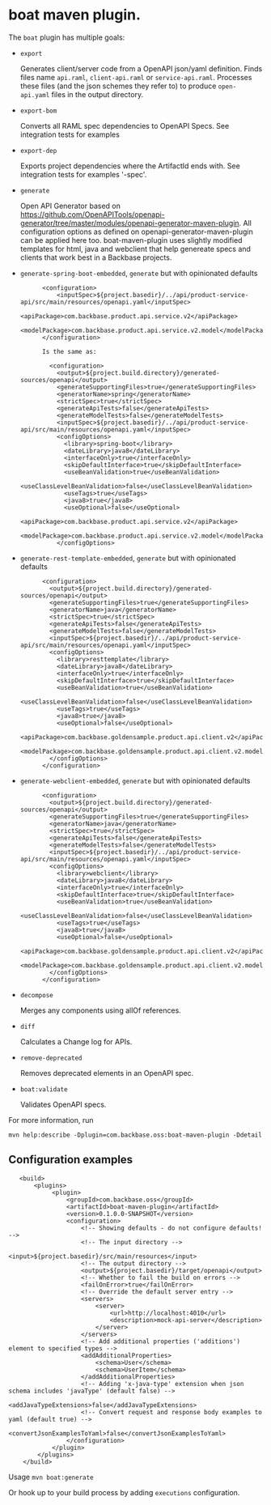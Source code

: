 # boat maven plugin.

The `boat` plugin has multiple goals:


- `export`

    Generates client/server code from a OpenAPI json/yaml
    definition. Finds files name `api.raml`, `client-api.raml` or `service-api.raml`. Processes these files (and the 
    json schemes they refer to) to produce `open-api.yaml` files in the output directory.

- `export-bom`

    Converts all RAML spec dependencies to OpenAPI Specs. See integration tests for examples

- `export-dep`

    Exports project dependencies where the ArtifactId ends with.  See integration tests for examples
    '-spec'.

- `generate`
    
    Open API Generator based on https://github.com/OpenAPITools/openapi-generator/tree/master/modules/openapi-generator-maven-plugin. All configuration options as 
    defined on openapi-generator-maven-plugin can be applied here too. 
    boat-maven-plugin uses slightly modified templates for html, java and webclient that help genereate specs and clients that work best in a Backbase projects.
   
- `generate-spring-boot-embedded`, `generate` but with opinionated defaults

            <configuration>
                <inputSpec>${project.basedir}/../api/product-service-api/src/main/resources/openapi.yaml</inputSpec>
                <apiPackage>com.backbase.product.api.service.v2</apiPackage>
                <modelPackage>com.backbase.product.api.service.v2.model</modelPackage>
            </configuration>
            
            Is the same as:

              <configuration>
                <output>${project.build.directory}/generated-sources/openapi</output>
                <generateSupportingFiles>true</generateSupportingFiles>
                <generatorName>spring</generatorName>
                <strictSpec>true</strictSpec>
                <generateApiTests>false</generateApiTests>
                <generateModelTests>false</generateModelTests>
                <inputSpec>${project.basedir}/../api/product-service-api/src/main/resources/openapi.yaml</inputSpec>
                <configOptions>
                  <library>spring-boot</library>
                  <dateLibrary>java8</dateLibrary>
                  <interfaceOnly>true</interfaceOnly>
                  <skipDefaultInterface>true</skipDefaultInterface>
                  <useBeanValidation>true</useBeanValidation>
                  <useClassLevelBeanValidation>false</useClassLevelBeanValidation>
                  <useTags>true</useTags>
                  <java8>true</java8>
                  <useOptional>false</useOptional>
                  <apiPackage>com.backbase.product.api.service.v2</apiPackage>
                  <modelPackage>com.backbase.product.api.service.v2.model</modelPackage>
                </configOptions>

- `generate-rest-template-embedded`, `generate` but with opinionated defaults

            <configuration>
              <output>${project.build.directory}/generated-sources/openapi</output>
              <generateSupportingFiles>true</generateSupportingFiles>
              <generatorName>java</generatorName>
              <strictSpec>true</strictSpec>
              <generateApiTests>false</generateApiTests>
              <generateModelTests>false</generateModelTests>
              <inputSpec>${project.basedir}/../api/product-service-api/src/main/resources/openapi.yaml</inputSpec>
              <configOptions>
                <library>resttemplate</library>
                <dateLibrary>java8</dateLibrary>
                <interfaceOnly>true</interfaceOnly>
                <skipDefaultInterface>true</skipDefaultInterface>
                <useBeanValidation>true</useBeanValidation>
                <useClassLevelBeanValidation>false</useClassLevelBeanValidation>
                <useTags>true</useTags>
                <java8>true</java8>
                <useOptional>false</useOptional>
                <apiPackage>com.backbase.goldensample.product.api.client.v2</apiPackage>
                <modelPackage>com.backbase.goldensample.product.api.client.v2.model</modelPackage>
              </configOptions>
            </configuration>

- `generate-webclient-embedded`, `generate` but with opinionated defaults

            <configuration>
              <output>${project.build.directory}/generated-sources/openapi</output>
              <generateSupportingFiles>true</generateSupportingFiles>
              <generatorName>java</generatorName>
              <strictSpec>true</strictSpec>
              <generateApiTests>false</generateApiTests>
              <generateModelTests>false</generateModelTests>
              <inputSpec>${project.basedir}/../api/product-service-api/src/main/resources/openapi.yaml</inputSpec>
              <configOptions>
                <library>webclient</library>
                <dateLibrary>java8</dateLibrary>
                <interfaceOnly>true</interfaceOnly>
                <skipDefaultInterface>true</skipDefaultInterface>
                <useBeanValidation>true</useBeanValidation>
                <useClassLevelBeanValidation>false</useClassLevelBeanValidation>
                <useTags>true</useTags>
                <java8>true</java8>
                <useOptional>false</useOptional>
                <apiPackage>com.backbase.goldensample.product.api.client.v2</apiPackage>
                <modelPackage>com.backbase.goldensample.product.api.client.v2.model</modelPackage>
              </configOptions>
            </configuration>

- `decompose`

    Merges any components using allOf references.

- `diff`

    Calculates a Change log for APIs.

- `remove-deprecated`

    Removes deprecated elements in an OpenAPI spec.

- `boat:validate`

    Validates OpenAPI specs.

For more information, run 

`mvn help:describe -Dplugin=com.backbase.oss:boat-maven-plugin -Ddetail`

## Configuration examples

```$xml
   <build>
       <plugins>
            <plugin>
                <groupId>com.backbase.oss</groupId>
                <artifactId>boat-maven-plugin</artifactId>
                <version>0.1.0.0-SNAPSHOT</version>
                <configuration>
                    <!-- Showing defaults - do not configure defaults! -->
                    <!-- The input directory -->
                    <input>${project.basedir}/src/main/resources</input>
                    <!-- The output directory -->
                    <output>${project.basedir}/target/openapi</output>
                    <!-- Whether to fail the build on errors -->
                    <failOnError>true</failOnError>
                    <!-- Override the default server entry -->
                    <servers>
                        <server>
                            <url>http://localhost:4010</url>
                            <description>mock-api-server</description>
                        </server>
                    </servers>
                    <!-- Add additional properties ('additions') element to specified types -->
                    <addAdditionalProperties>
                        <schema>User</schema>
                        <schema>UserItem</schema>
                    </addAdditionalProperties>
                    <!-- Adding 'x-java-type' extension when json schema includes 'javaType' (default false) -->
                    <addJavaTypeExtensions>false</addJavaTypeExtensions>
                    <!-- Convert request and response body examples to yaml (default true) -->
                    <convertJsonExamplesToYaml>false</convertJsonExamplesToYaml>
                </configuration>
            </plugin>
        </plugins>
    </build>
```

Usage
```mvn boat:generate```

Or hook up to your build process by adding ```executions``` configuration.
